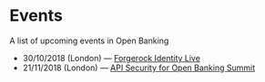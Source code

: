 # Events

A list of upcoming events in Open Banking

* 30/10/2018 (London) — [Forgerock Identity Live](https://summits.forgerock.com/2018/IdentityLiveLondon)
* 21/11/2018 (London) — [API Security for Open Banking Summit](https://finance-edge.com/events/api-security-summit/)
